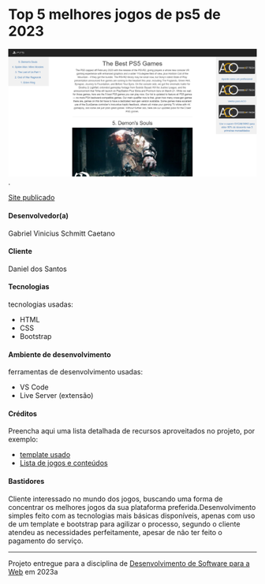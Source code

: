# Top 5 melhores jogos de ps5 de 2023

![Screenshot do projeto](./assets/print.png "Screenshot do projeto").

[Site publicado](https://elc1090.github.io/project1-gabriel-caetano/)


#### Desenvolvedor(a)
Gabriel Vinicius Schmitt Caetano

#### Cliente
Daniel dos Santos

#### Tecnologias

tecnologias usadas:
- HTML
- CSS
- Bootstrap

#### Ambiente de desenvolvimento

ferramentas de desenvolvimento usadas:
- VS Code
- Live Server (extensão)

#### Créditos

Preencha aqui uma lista detalhada de recursos aproveitados no projeto, por exemplo:
- [template usado](https://www.w3schools.com/bootstrap/tryit.asp?filename=trybs_temp_webpage&stacked=h)
- [Lista de jogos e conteúdos](https://www.ign.com/articles/the-best-ps5-games)

#### Bastidores


Cliente interessado no mundo dos jogos, buscando uma forma de concentrar os melhores jogos da sua plataforma preferida.Desenvolvimento simples feito com as tecnologias mais básicas disponíveis, apenas com uso de um template e bootstrap para agilizar o processo, segundo o cliente atendeu as necessidades perfeitamente, apesar de não ter feito o pagamento do serviço.



---
Projeto entregue para a disciplina de [Desenvolvimento de Software para a Web](http://github.com/andreainfufsm/elc1090-2023a) em 2023a